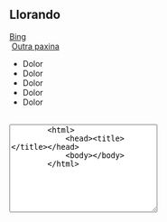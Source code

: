 <!DOCTYPE html>
<html lang="en">
<head>
    <meta charset="UTF-8">
    <meta http-equiv="X-UA-Compatible" content="IE=edge">
    <meta name="viewport" content="width=device-width, initial-scale=1.0">
</head>
<body>
    <h2>Llorando</h2>
        <a href="google.com">Bing</a><br/>
    <img src="https://upload.wikimedia.org/wikipedia/commons/thumb/7/77/Google_Images_2015_logo.svg/300px-Google_Images_2015_logo.svg.png" alt="">
    <a href="referencias.md">Outra paxina</a><br/>
    <ul>
        <li>Dolor</li>
        <li>Dolor</li>
        <li>Dolor</li>
        <li>Dolor</li>
        <li>Dolor</li>
    </ul><br/>
    <textarea name="" id="" cols="30" rows="10">
        <html>
            <head><title></title></head>
            <body></body>
        </html>
    </textarea>
</body>
</html>
